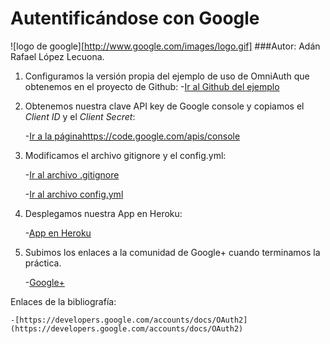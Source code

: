 
# Autentificándose con Google
![logo de google][http://www.google.com/images/logo.gif]
###Autor: Adán Rafael López Lecuona.



1. Configuramos la  versión propia del ejemplo de uso de OmniAuth que obtenemos en el proyecto de Github:
    -[Ir al Github del ejemplo](https://github.com/crguezl/omniauth-google-oauth2-sample)



2. Obtenemos nuestra clave API key de Google console y copiamos el *Client ID* y el *Client Secret*: 

    -[Ir a la páginahttps://code.google.com/apis/console](https://code.google.com/apis/console/)




3. Modificamos el archivo gitignore y el config.yml:
  
     -[Ir al archivo .gitignore ](https://github.com/XandoBit/SYTW2014/blob/master/prac3/omniauth-google-oauth2-sample-master/.gitignore)

     -[Ir al archivo config.yml](https://github.com/XandoBit/SYTW2014/blob/master/prac3/omniauth-google-oauth2-sample-master/config/config.yml)


4. Desplegamos nuestra App en Heroku:

     -[App en Heroku](http://practhree.herokuapp.com)

5. Subimos los enlaces a la comunidad de Google+ cuando terminamos la práctica.
 
     -[Google+](https://plus.google.com/communities/111375036688139901294)

Enlaces de la bibliografía: 

    -[https://developers.google.com/accounts/docs/OAuth2](https://developers.google.com/accounts/docs/OAuth2)
